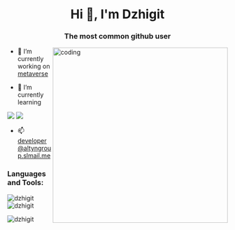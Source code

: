 <h1 align="center">Hi 👋, I'm Dzhigit</h1>
<h3 align="center">The most common github user</h3>

<img align="right" alt="coding" width="400" src="https://user-images.githubusercontent.com/69011963/137184767-79a13ec7-1bb3-4341-a6da-3a149c9c159a.gif">

- 🔭 I’m currently working on [metaverse](metaverse)

- 🌱 I’m currently learning

![](https://img.shields.io/badge/JavaScript-informational?style=for-the-badge&logo=javascript&logoColor=000000&color=238636&labelColor=F7DF1E) ![](https://img.shields.io/badge/React+TS-informational?style=for-the-badge&logo=React)

- 📫 developer@altyngroup.slmail.me
<h3 align="left">Languages and Tools:</h3>






<p><img align="left" src="https://github-readme-stats.vercel.app/api/top-langs?username=dzhigit&show_icons=true&locale=en&layout=compact" alt="dzhigit"/></p>
<p><img align="center" src="https://github-readme-stats.vercel.app/api?username=dzhigit&show_icons=true&locale=en" alt="dzhigit"/></p>
<p><img align="center" src="https://github-readme-streak-stats.herokuapp.com/?user=dzhigit"  alt="dzhigit" /></p>
